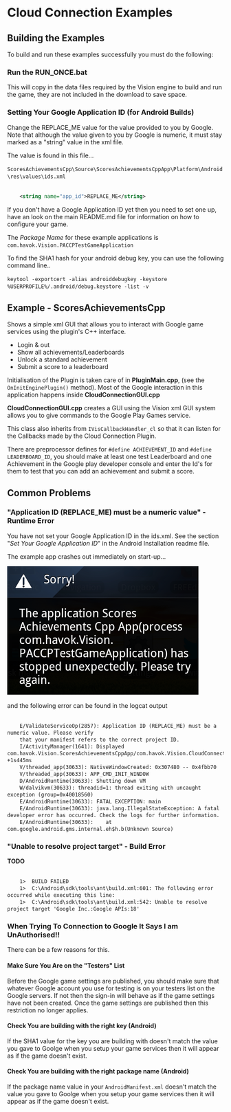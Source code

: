 # Cloud Connection Examples

## Building the Examples

To build and run these examples successfully you must do the following:

### Run the RUN_ONCE.bat 

This will copy in the data files required by the Vision engine to build and run the game, they are not included in the download to save space.

### Setting Your Google Application ID (for Android Builds)

Change the REPLACE_ME value for the value provided to you by Google. Note that although the value given to you by Google is numeric, it must stay marked as a "string" value in the xml file.

The value is found in this file...

`ScoresAchievementsCpp\Source\ScoresAchievementsCppApp\Platform\Android\res\values\ids.xml`

```xml

	<string name="app_id">REPLACE_ME</string>
```

If you don't have a Google Application ID yet then you need to set one up, have an look on the main README.md file for information on how to configure your game.

The *Package Name* for these example applications is `com.havok.Vision.PACCPTestGameApplication`

To find the SHA1 hash for your android debug key, you can use the following command line..

`keytool -exportcert -alias androiddebugkey -keystore %USERPROFILE%/.android/debug.keystore -list -v`

## Example - ScoresAchievementsCpp

Shows a simple xml GUI that allows you to interact with Google game services using the plugin's C++ interface.

* Login & out
* Show all achievements/Leaderboards
* Unlock a standard achievement
* Submit a score to a leaderboard

Initialisation of the Plugin is taken care of in **PluginMain.cpp**, (see the `OnInitEnginePlugin()` method). 
Most of the Google interaction in this application happens inside **CloudConnectionGUI.cpp**

**CloudConnectionGUI.cpp** creates a GUI using the Vision xml GUI system allows you to give commands to the Google Play Games service.

This class also inherits from `IVisCallbackHandler_cl` so that it can listen for the Callbacks made by the Cloud Connection Plugin.

There are preprocessor defines for `#define ACHIEVEMENT_ID` and `#define LEADERBOARD_ID`, you should make at least one test Leaderboard and one Achievement in the Google play developer console and enter the Id's for them to test that you can add an achievement and submit a score.

## Common Problems

### "Application ID (REPLACE_ME) must be a numeric value" - Runtime Error

You have not set your Google Application ID in the ids.xml. See the section "*Set Your Google Application ID*" in the Android Installation readme file.

The example app crashes out immediately on start-up...

![alt text](../Docs/helpimages/exampleappclosed.png "App bombs out straight away")

and the following error can be found in the logcat output

```

	E/ValidateServiceOp(2857): Application ID (REPLACE_ME) must be a numeric value. Please verify 
	that your manifest refers to the correct project ID.
	I/ActivityManager(1641): Displayed com.havok.Vision.ScoresAchievementsCppApp/com.havok.Vision.CloudConnectionLifeCycleSupport: +1s445ms
	V/threaded_app(30633): NativeWindowCreated: 0x307480 -- 0x4fbb70
	V/threaded_app(30633): APP_CMD_INIT_WINDOW
	D/AndroidRuntime(30633): Shutting down VM
	W/dalvikvm(30633): threadid=1: thread exiting with uncaught exception (group=0x40018560)
	E/AndroidRuntime(30633): FATAL EXCEPTION: main
	E/AndroidRuntime(30633): java.lang.IllegalStateException: A fatal developer error has occurred. Check the logs for further information.
	E/AndroidRuntime(30633): 	at com.google.android.gms.internal.eh$h.b(Unknown Source)
```

### "Unable to resolve project target" - Build Error 

**TODO**

```

	1>  BUILD FAILED
	1>  C:\Android\sdk\tools\ant\build.xml:601: The following error occurred while executing this line:
	1>  C:\Android\sdk\tools\ant\build.xml:542: Unable to resolve project target 'Google Inc.:Google APIs:18'
```

### When Trying To Connection to Google It Says I am UnAuthorised!!

There can be a few reasons for this.

#### Make Sure You Are on the "Testers" List

Before the Google game settings are published, you should make sure that whatever Google account you use for testing is on your testers list on the Google servers. If not then the sign-in will behave as if the game settings have not been created. Once the game settings are published then this restriction no longer applies.

#### Check You are building with the right key (Android)

If the SHA1 value for the key you are building with doesn't match the value you gave to Goolge when you setup your game services then it will appear as if the game doesn't exist.

#### Check You are building with the right package name (Android)

If the package name value in your `AndroidManifest.xml` doesn't match the value you gave to Goolge when you setup your game services then it will appear as if the game doesn't exist.